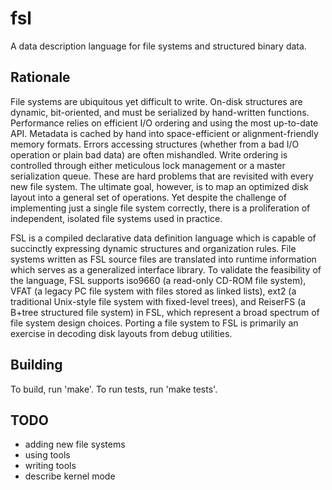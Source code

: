 # fsl

A data description language for file systems and structured binary data.


## Rationale

File systems are ubiquitous yet difficult to write.
On-disk structures are dynamic, bit-oriented, and must be serialized by hand-written functions.
Performance relies on efficient I/O ordering and using the most up-to-date API.
Metadata is cached by hand into space-efficient or alignment-friendly memory formats.
Errors accessing structures (whether from a bad I/O operation or plain bad data) are often mishandled.
Write ordering is controlled through either meticulous lock management or a master serialization queue.
These are hard problems that are revisited with every new file system.
The ultimate goal, however, is to map an optimized disk layout into a general set of operations.
Yet despite the challenge of implementing just a single file system correctly,
there is a proliferation of independent, isolated file systems used in practice.


FSL is a compiled declarative data definition language which is capable of succinctly expressing dynamic structures and organization rules.
File systems written as FSL source files are translated into runtime information which serves as a
generalized interface library.
To validate the feasibility of the language, FSL supports
iso9660 (a read-only CD-ROM file system),
VFAT (a legacy PC file system with files stored as linked lists),
ext2 (a traditional Unix-style file system with fixed-level trees), and
ReiserFS (a B+tree structured file system) in FSL,
which represent a broad spectrum of file system design choices.
Porting a file system to FSL is primarily an exercise in decoding disk layouts from debug utilities.


## Building

To build, run 'make'. To run tests, run 'make tests'.

## TODO

* adding new file systems
* using tools
* writing tools
* describe kernel mode
